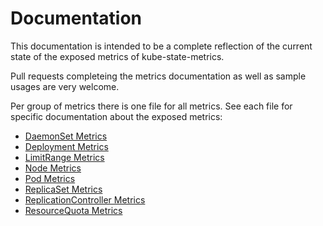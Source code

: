 # Documentation

This documentation is intended to be a complete reflection of the current state of the exposed metrics of kube-state-metrics.

Pull requests completeing the metrics documentation as well as sample usages are very welcome.

Per group of metrics there is one file for all metrics. See each file for specific documentation about the exposed metrics:

* [DaemonSet Metrics](daemonset-metrics.md)
* [Deployment Metrics](deployment-metrics.md)
* [LimitRange Metrics](limitrange-metrics.md)
* [Node Metrics](node-metrics.md)
* [Pod Metrics](pod-metrics.md)
* [ReplicaSet Metrics](replicaset-metrics.md)
* [ReplicationController Metrics](replicationcontroller-metrics.md)
* [ResourceQuota Metrics](resourcequota-metrics.md)
